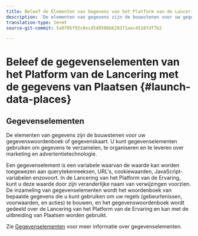 ```yaml
---
title: Beleef de Elementen van Gegevens van het Platform van de Lancering met Plaatsen Gegevens
description: 'De elementen van gegevens zijn de bouwstenen voor uw gegevenswoordenboek (of gegevenskaart). '
translation-type: tm+mt
source-git-commit: 5a0705f02c8ecd540506b628371aec45107df7b2

---
```



# Beleef de gegevenselementen van het Platform van de Lancering met de gegevens van Plaatsen {#launch-data-places}

## Gegevenselementen

De elementen van gegevens zijn de bouwstenen voor uw gegevenswoordenboek of gegevenskaart. U kunt gegevenselementen gebruiken om gegevens te verzamelen, te organiseren en te leveren over marketing en advertentietechnologie.

Een gegevenselement is een variabele waarvan de waarde kan worden toegewezen aan querytekenreeksen, URL&#39;s, cookiewaarden, JavaScript-variabelen enzovoort. In de Lancering van het Platform van de Ervaring, kunt u deze waarde door zijn veranderlijke naam van verwijzingen voorzien. De inzameling van gegevenselementen wordt het woordenboek van bepaalde gegevens die u kunt gebruiken om uw regels (gebeurtenissen, voorwaarden, en acties) te bouwen, en het gegevenswoordenboek wordt gedeeld over de Lancering van het Platform van de Ervaring en kan met de uitbreiding van Plaatsen worden gebruikt.

Zie [Gegevenselementen](https://docs.adobelaunch.com/launch-reference/managing-resources/data-elements) voor meer informatie over gegevenselementen.

